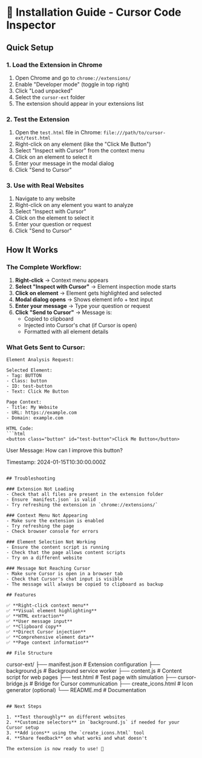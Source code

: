 # 🚀 Installation Guide - Cursor Code Inspector

## Quick Setup

### 1. Load the Extension in Chrome
1. Open Chrome and go to `chrome://extensions/`
2. Enable "Developer mode" (toggle in top right)
3. Click "Load unpacked"
4. Select the `cursor-ext` folder
5. The extension should appear in your extensions list

### 2. Test the Extension
1. Open the `test.html` file in Chrome: `file:///path/to/cursor-ext/test.html`
2. Right-click on any element (like the "Click Me Button")
3. Select "Inspect with Cursor" from the context menu
4. Click on an element to select it
5. Enter your message in the modal dialog
6. Click "Send to Cursor"

### 3. Use with Real Websites
1. Navigate to any website
2. Right-click on any element you want to analyze
3. Select "Inspect with Cursor"
4. Click on the element to select it
5. Enter your question or request
6. Click "Send to Cursor"

## How It Works

### The Complete Workflow:
1. **Right-click** → Context menu appears
2. **Select "Inspect with Cursor"** → Element inspection mode starts
3. **Click on element** → Element gets highlighted and selected
4. **Modal dialog opens** → Shows element info + text input
5. **Enter your message** → Type your question or request
6. **Click "Send to Cursor"** → Message is:
   - Copied to clipboard
   - Injected into Cursor's chat (if Cursor is open)
   - Formatted with all element details

### What Gets Sent to Cursor:
```
Element Analysis Request:

Selected Element:
- Tag: BUTTON
- Class: button
- ID: test-button
- Text: Click Me Button

Page Context:
- Title: My Website
- URL: https://example.com
- Domain: example.com

HTML Code:
```html
<button class="button" id="test-button">Click Me Button</button>
```

User Message: How can I improve this button?

Timestamp: 2024-01-15T10:30:00.000Z
```

## Troubleshooting

### Extension Not Loading
- Check that all files are present in the extension folder
- Ensure `manifest.json` is valid
- Try refreshing the extension in `chrome://extensions/`

### Context Menu Not Appearing
- Make sure the extension is enabled
- Try refreshing the page
- Check browser console for errors

### Element Selection Not Working
- Ensure the content script is running
- Check that the page allows content scripts
- Try on a different website

### Message Not Reaching Cursor
- Make sure Cursor is open in a browser tab
- Check that Cursor's chat input is visible
- The message will always be copied to clipboard as backup

## Features

✅ **Right-click context menu**  
✅ **Visual element highlighting**  
✅ **HTML extraction**  
✅ **User message input**  
✅ **Clipboard copy**  
✅ **Direct Cursor injection**  
✅ **Comprehensive element data**  
✅ **Page context information**  

## File Structure

```
cursor-ext/
├── manifest.json          # Extension configuration
├── background.js          # Background service worker
├── content.js            # Content script for web pages
├── test.html             # Test page with simulation
├── cursor-bridge.js      # Bridge for Cursor communication
├── create_icons.html     # Icon generator (optional)
└── README.md             # Documentation
```

## Next Steps

1. **Test thoroughly** on different websites
2. **Customize selectors** in `background.js` if needed for your Cursor setup
3. **Add icons** using the `create_icons.html` tool
4. **Share feedback** on what works and what doesn't

The extension is now ready to use! 🎉
